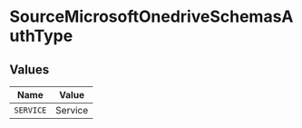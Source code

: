 # SourceMicrosoftOnedriveSchemasAuthType


## Values

| Name      | Value     |
| --------- | --------- |
| `SERVICE` | Service   |